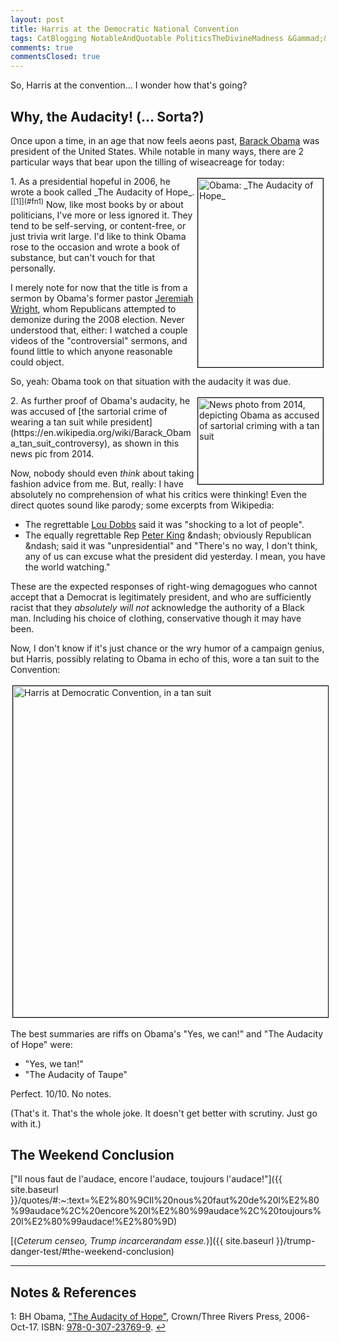 ```yaml
---
layout: post
title: Harris at the Democratic National Convention
tags: CatBlogging NotableAndQuotable PoliticsTheDivineMadness &Gammad;&Tau;&Phi;
comments: true
commentsClosed: true
---
```


So, Harris at the convention&hellip; I wonder how that's going?  


## Why, the Audacity! (&hellip; Sorta?)  

Once upon a time, in an age that now feels aeons past,
[Barack Obama](https://en.wikipedia.org/wiki/Barack_Obama) was president of the United
States.  While notable in many ways, there are 2 particular ways that bear upon the tilling of 
wiseacreage for today:  

<img src="{{ site.baseurl }}/images/2024-08-21-audacity-hope-obama-1.jpg" width="200" height="302" alt="Obama: _The Audacity of Hope_" title="Obama: _The Audacity of Hope_" style="float: right; margin: 3px 3px 3px 3px; border: 1px solid #000000;">
1. As a presidential hopeful in 2006, he wrote a book called
   _The Audacity of Hope_. <sup id="fn1a">[[1]](#fn1)</sup>  Now, like most books by
   or about politicians, I've more or less ignored it.  They tend to be self-serving, or
   content-free, or just trivia writ large.  I'd like to think Obama rose to the occasion
   and wrote a book of substance, but can't vouch for that personally.  

   I merely note for now that the title is from a sermon by Obama's former pastor 
   [Jeremiah Wright](https://en.wikipedia.org/wiki/Jeremiah_Wright), whom Republicans
   attempted to demonize during the 2008 election.  Never understood that, either: I
   watched a couple videos of the "controversial" sermons, and found little to which
   anyone reasonable could object.  
   
   So, yeah: Obama took on that situation with the audacity it was due.  

   <img src="{{ site.baseurl }}/images/2024-08-21-audacity-taupe-obama-2.jpg" width="200" height="138" alt="News photo from 2014, depicting Obama as accused of sartorial criming with a tan suit" title="News photo from 2014, depicting Obama as accused of sartorial criming with a tan suit" style="float: right; margin: 3px 3px 3px 3px; border: 1px solid #000000;">
2. As further proof of Obama's audacity, he was accused of 
   [the sartorial crime of wearing a tan suit while president](https://en.wikipedia.org/wiki/Barack_Obama_tan_suit_controversy),
   as shown in this news pic from 2014.  
   
   Now, nobody should even _think_ about taking fashion advice from me.  But, really: I
   have absolutely no comprehension of what his critics were thinking!  Even the direct
   quotes sound like parody; some excerpts from Wikipedia:  
   - The regrettable [Lou Dobbs](https://en.wikipedia.org/wiki/Lou_Dobbs) said it was
     "shocking to a lot of people".  
   - The equally regrettable Rep [Peter King](https://en.wikipedia.org/wiki/Peter_King_(American_politician)) &ndash;
     obviously Republican &ndash; said it was "unpresidential" and "There's no way, I don't
     think, any of us can excuse what the president did yesterday. I mean, you have the
     world watching."  

   These are the expected responses of right-wing demagogues who cannot accept that a
   Democrat is legitimately president, and who are sufficiently racist that they 
   _absolutely will not_ acknowledge the authority of a Black man.  Including his choice
   of clothing, conservative though it may have been.  

Now, I don't know if it's just chance or the wry humor of a campaign genius, but Harris,
possibly relating to Obama in echo of this, wore a tan suit to the Convention:  

<a href="https://x.com/Timodc/status/1825703477739221216"><img src="{{ site.baseurl }}/images/2024-08-21-audacity-taupe-harris-1.jpg" width="550" height="530" alt="Harris at Democratic Convention, in a tan suit" title="Harris at Democratic Convention, in a tan suit" style="margin: 3px 3px 3px 3px; border: 1px solid #000000;"></a>

The best summaries are riffs on Obama's "Yes, we can!" and "The Audacity of Hope" were:  
- "Yes, we tan!"  
- "The Audacity of Taupe"  

Perfect.  10/10.  No notes.  

(That's it.  That's the whole joke.  It doesn't get better with scrutiny.  Just go with it.)  


## The Weekend Conclusion  

["Il nous faut de l'audace, encore l'audace, toujours l'audace!"]({{ site.baseurl }}/quotes/#:~:text=%E2%80%9CIl%20nous%20faut%20de%20l%E2%80%99audace%2C%20encore%20l%E2%80%99audace%2C%20toujours%20l%E2%80%99audace!%E2%80%9D)  

[(_Ceterum censeo, Trump incarcerandam esse._)]({{ site.baseurl }}/trump-danger-test/#the-weekend-conclusion)  

---

## Notes &amp; References  

<!--
<sup id="fn1a">[[1]](#fn1)</sup>

<a id="fn1">1</a>: ***, ["***"](***), *** DOI: [***](***). [↩](#fn1a)  

<a href="{{ site.baseurl }}/images/***">
  <img src="{{ site.baseurl }}/images/***" width="400" height="***" alt="***" title="***" style="float: right; margin: 3px 3px 3px 3px; border: 1px solid #000000;">
</a>

<a href="***">
  <img src="{{ site.baseurl }}/images/***" width="550" height="***" alt="***" title="***" style="margin: 3px 3px 3px 3px; border: 1px solid #000000;">
</a>

<iframe width="400" height="224" src="***" allow="accelerometer; encrypted-media; gyroscope; picture-in-picture" allowfullscreen style="float: right; margin: 3px 3px 3px 3px; border: 1px solid #000000;"></iframe>
-->


<a id="fn1">1</a>: BH Obama, ["The Audacity of Hope"](https://en.wikipedia.org/wiki/The_Audacity_of_Hope), Crown/Three Rivers Press, 2006-Oct-17. ISBN: [978-0-307-23769-9](https://en.wikipedia.org/wiki/Special:BookSources/978-0-307-23769-9). [↩](#fn1a)  
